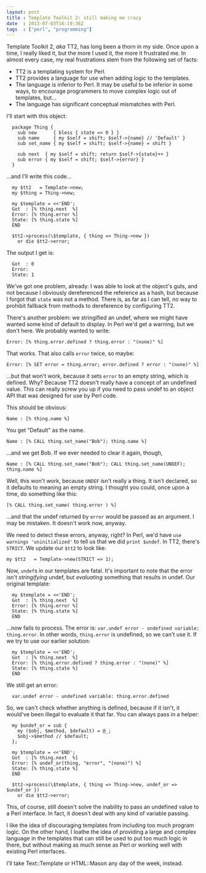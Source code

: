 ```yaml
---
layout: post
title : Template Toolkit 2: still making me crazy
date  : 2013-07-03T16:19:36Z
tags  : ["perl", "programming"]
---
```

Template Toolkit 2, *aka* TT2, has long been a thorn in my side.  Once upon a
time, I really liked it, but the more I used it, the more it frustrated me.  In
almost every case, my real frustrations stem from the following set of facts:

* TT2 is a templating system for Perl.
* TT2 provides a language for use when adding logic to the templates.
* The language is inferior to Perl.  It may be useful to be inferior in some
    ways, to encourage programmers to move complex logic out of templates, but…
* The language has significant conceptual mismatches with Perl.

I'll start with this object:

      package Thing {
        sub new      { bless { state => 0 } }
        sub name     { my $self = shift; $self->{name} // 'Default' }
        sub set_name { my $self = shift; $self->{name} = shift }

        sub next  { my $self = shift; return $self->{state}++ }
        sub error { my $self = shift; $self->{error} }
      }

…and I'll write this code…

      my $tt2   = Template->new;
      my $thing = Thing->new;

      my $template = <<'END';
      Got  : [% thing.next  %]
      Error: [% thing.error %]
      State: [% thing.state %]
      END

      $tt2->process(\$template, { thing => Thing->new })
        or die $tt2->error;

The output I get is:

      Got  : 0
      Error: 
      State: 1

We've got one problem, already:  I was able to look at the object's guts, and
not because I obviously dereferenced the reference as a hash, but because I
forgot that `state` was not a method.  There is, as far as I can tell, no way
to prohibit fallback from methods to dereference by configuring TT2.

There's another problem:  we stringified an undef, where we might have wanted
some kind of default to display.  In Perl we'd get a warning, but we don't
here.  We probably wanted to write:

    Error: [% thing.error.defined ? thing.error : "(none)" %]

That works.  That also calls `error` twice, so maybe:

    Error: [% SET error = thing.error; error.defined ? error : "(none)" %]

…but that won't work, because it sets `error` to an empty string, which is
defined.  Why?  Because TT2 doesn't really have a concept of an undefined
value.  This can really screw you up if you need to pass undef to an object API
that was designed for use by Perl code.

This should be obvious:

    Name : [% thing.name %]

You get "Default" as the name.

    Name : [% CALL thing.set_name("Bob"); thing.name %]

…and we get Bob.  If we ever needed to clear it again, though,

    Name : [% CALL thing.set_name("Bob"); CALL thing.set_name(UNDEF); thing.name %]

Well, this won't work, because `UNDEF` isn't really a thing.  It isn't
declared, so it defaults to meaning an empty string.  I thought you could, once
upon a time, do something like this:

    [% CALL thing.set_name( thing.error ) %]

…and that the undef returned by `error` would be passed as an argument.  I may
be mistaken.  It doesn't work now, anyway.

We need to detect these errors, anyway, right?  In Perl, we'd have `use
warnings 'uninitialized'` to tell us that we did `print $undef`.  In TT2,
there's `STRICT`.  We update our `$tt2` to look like:

    my $tt2   = Template->new(STRICT => 1);

Now, `undef`s in our templates are fatal.  It's important to note that the
error isn't *stringifying* undef, but *evaluating* something that results in
undef.  Our original template:

      my $template = <<'END';
      Got  : [% thing.next  %]
      Error: [% thing.error %]
      State: [% thing.state %]
      END

…now fails to process.  The error is: `var.undef error - undefined variable:
thing.error`.  In other words, `thing.error` is undefined, so we can't use it.
If we try to use our earlier solution:

      my $template = <<'END';
      Got  : [% thing.next  %]
      Error: [% thing.error.defined ? thing.error : "(none)" %]
      State: [% thing.state %]
      END

We still get an error:

      var.undef error - undefined variable: thing.error.defined

So, we can't check whether anything is defined, because if it isn't, it
would've been illegal to evaluate it that far.  You can always pass in a
helper:

      my $undef_or = sub {
        my ($obj, $method, $default) = @_;
        $obj->$method // $default;
      };

      my $template = <<'END';
      Got  : [% thing.next  %]
      Error: [% undef_or(thing, "error", "(none)") %]
      State: [% thing.state %]
      END

      $tt2->process(\$template, { thing => Thing->new, undef_or => $undef_or })
        or die $tt2->error;

This, of course, still doesn't solve the inability to pass an undefined value
to a Perl interface.  In fact, it doesn't deal with any kind of variable
passing.

I like the idea of discouraging templates from including too much program
logic.  On the other hand, I loathe the idea of providing a large and complex
language in the templates that can still be used to put too much logic in
there, but without making as much sense as Perl or working well with existing
Perl interfaces.

I'll take Text::Template or HTML::Mason any day of the week, instead.

